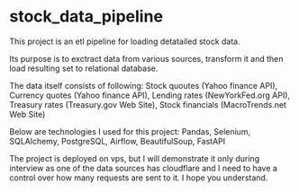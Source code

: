 # stock_data_pipeline

This project is an etl pipeline for loading detatailed stock data.

Its purpose is to exctract data from various sources, transform it
and then load resulting set to relational database.

The data itself consists of following:
Stock quoutes (Yahoo finance API),
Currency quotes (Yahoo finance API),
Lending rates (NewYorkFed.org API),
Treasury rates (Treasury.gov Web Site),
Stock financials (MacroTrends.net Web Site)

Below are technologies I used for this project:
Pandas,
Selenium,
SQLAlchemy,
PostgreSQL,
Airflow,
BeautifulSoup,
FastAPI

The project is deployed on vps, but I will demonstrate it only during interview
as one of the data sources has cloudflare and I need to have a control over
how many requests are sent to it. I hope you understand.
